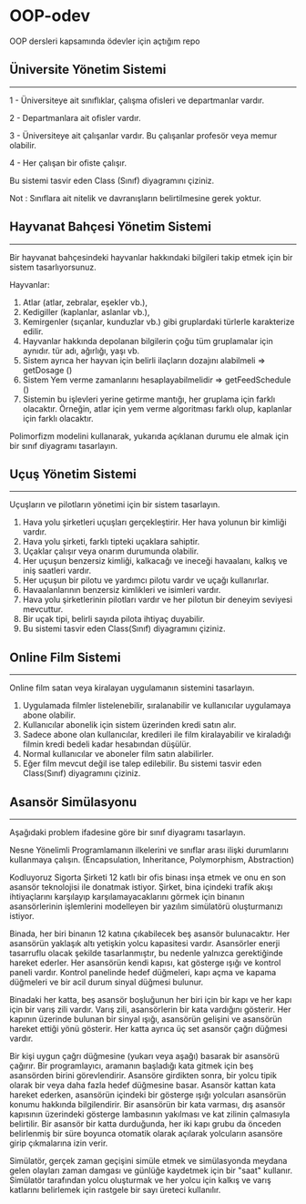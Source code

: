 # OOP-odev
OOP dersleri kapsamında ödevler için açtığım repo


## **Üniversite Yönetim Sistemi**
---
1 - Üniversiteye ait sınıflıklar, çalışma ofisleri ve departmanlar vardır.

2 - Departmanlara ait ofisler vardır.

3 - Üniversiteye ait çalışanlar vardır. Bu çalışanlar profesör veya memur olabilir.

4 - Her çalışan bir ofiste çalışır.

Bu sistemi tasvir eden Class (Sınıf) diyagramını çiziniz.

Not : Sınıflara ait nitelik ve davranışların belirtilmesine gerek yoktur.

## **Hayvanat Bahçesi Yönetim Sistemi**
---
Bir hayvanat bahçesindeki hayvanlar hakkındaki bilgileri takip etmek için bir sistem tasarlıyorsunuz.

Hayvanlar:
1. Atlar (atlar, zebralar, eşekler vb.),
2. Kedigiller (kaplanlar, aslanlar vb.),
3. Kemirgenler (sıçanlar, kunduzlar vb.) gibi gruplardaki türlerle karakterize edilir.
4. Hayvanlar hakkında depolanan bilgilerin çoğu tüm gruplamalar için aynıdır.
tür adı, ağırlığı, yaşı vb.
5. Sistem ayrıca her hayvan için belirli ilaçların dozajını alabilmeli => getDosage ()
6. Sistem Yem verme zamanlarını hesaplayabilmelidir => getFeedSchedule ()
7. Sistemin bu işlevleri yerine getirme mantığı, her gruplama için farklı olacaktır. Örneğin, atlar için yem verme algoritması farklı olup, kaplanlar için farklı olacaktır.

Polimorfizm modelini kullanarak, yukarıda açıklanan durumu ele almak için bir sınıf diyagramı tasarlayın.

## **Uçuş Yönetim Sistemi**
---
Uçuşların ve pilotların yönetimi için bir sistem tasarlayın.

1. Hava yolu şirketleri uçuşları gerçekleştirir. Her hava yolunun bir kimliği vardır.
2. Hava yolu şirketi, farklı tipteki uçaklara sahiptir.
3. Uçaklar çalışır veya onarım durumunda olabilir.
4. Her uçuşun benzersiz kimliği, kalkacağı ve ineceği havaalanı, kalkış ve iniş saatleri vardır.
5. Her uçuşun bir pilotu ve yardımcı pilotu vardır ve uçağı kullanırlar.
6. Havaalanlarının benzersiz kimlikleri ve isimleri vardır.
7. Hava yolu şirketlerinin pilotları vardır ve her pilotun bir deneyim seviyesi mevcuttur.
8. Bir uçak tipi, belirli sayıda pilota ihtiyaç duyabilir.
9. Bu sistemi tasvir eden Class(Sınıf) diyagramını çiziniz.


## **Online Film Sistemi**
---
Online film satan veya kiralayan uygulamanın sistemini tasarlayın.

1. Uygulamada filmler listelenebilir, sıralanabilir ve kullanıcılar uygulamaya abone olabilir.
2. Kullanıcılar abonelik için sistem üzerinden kredi satın alır.
3. Sadece abone olan kullanıcılar, kredileri ile film kiralayabilir ve kiraladığı filmin kredi bedeli kadar hesabından düşülür.
4. Normal kullanıcılar ve aboneler film satın alabilirler.
5. Eğer film mevcut değil ise talep edilebilir.
Bu sistemi tasvir eden Class(Sınıf) diyagramını çiziniz.

## **Asansör Simülasyonu**
---
Aşağıdaki problem ifadesine göre bir sınıf diyagramı tasarlayın.

Nesne Yönelimli Programlamanın ilkelerini ve sınıflar arası ilişki durumlarını kullanmaya çalışın. (Encapsulation, Inheritance, Polymorphism, Abstraction)

Kodluyoruz Sigorta Şirketi 12 katlı bir ofis binası inşa etmek ve onu en son asansör teknolojisi ile donatmak istiyor. Şirket, bina içindeki trafik akışı ihtiyaçlarını karşılayıp karşılamayacaklarını görmek için binanın asansörlerinin işlemlerini modelleyen bir yazılım simülatörü oluşturmanızı istiyor.

Binada, her biri binanın 12 katına çıkabilecek beş asansör bulunacaktır. Her asansörün yaklaşık altı yetişkin yolcu kapasitesi vardır. Asansörler enerji tasarruflu olacak şekilde tasarlanmıştır, bu nedenle yalnızca gerektiğinde hareket ederler. Her asansörün kendi kapısı, kat gösterge ışığı ve kontrol paneli vardır. Kontrol panelinde hedef düğmeleri, kapı açma ve kapama düğmeleri ve bir acil durum sinyal düğmesi bulunur.

Binadaki her katta, beş asansör boşluğunun her biri için bir kapı ve her kapı için bir varış zili vardır. Varış zili, asansörlerin bir kata vardığını gösterir. Her kapının üzerinde bulunan bir sinyal ışığı, asansörün gelişini ve asansörün hareket ettiği yönü gösterir. Her katta ayrıca üç set asansör çağrı düğmesi vardır.

Bir kişi uygun çağrı düğmesine (yukarı veya aşağı) basarak bir asansörü çağırır. Bir programlayıcı, aramanın başladığı kata gitmek için beş asansörden birini görevlendirir. Asansöre girdikten sonra, bir yolcu tipik olarak bir veya daha fazla hedef düğmesine basar. Asansör kattan kata hareket ederken, asansörün içindeki bir gösterge ışığı yolcuları asansörün konumu hakkında bilgilendirir. Bir asansörün bir kata varması, dış asansör kapısının üzerindeki gösterge lambasının yakılması ve kat zilinin çalmasıyla belirtilir. Bir asansör bir katta durduğunda, her iki kapı grubu da önceden belirlenmiş bir süre boyunca otomatik olarak açılarak yolcuların asansöre girip çıkmalarına izin verir.

Simülatör, gerçek zaman geçişini simüle etmek ve simülasyonda meydana gelen olayları zaman damgası ve günlüğe kaydetmek için bir "saat" kullanır. Simülatör tarafından yolcu oluşturmak ve her yolcu için kalkış ve varış katlarını belirlemek için rastgele bir sayı üreteci kullanılır.
